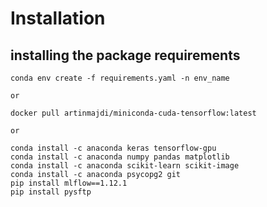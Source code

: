 # Installation

## installing the package requirements
    conda env create -f requirements.yaml -n env_name

    or 

    docker pull artinmajdi/miniconda-cuda-tensorflow:latest
    
    or

    conda install -c anaconda keras tensorflow-gpu
    conda install -c anaconda numpy pandas matplotlib 
    conda install -c anaconda scikit-learn scikit-image
    conda install -c anaconda psycopg2 git
    pip install mlflow==1.12.1
    pip install pysftp

